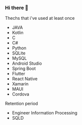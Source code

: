 ### Hi there 👋

Thechs that i've used at least once
- JAVA
- Kotlin
- C
- C#
- Python
- SQLite
- MySQL
- Android Studio
- Spring Boot
- Flutter
- React Native
- Xamarin
- MAUI
- Cordova

Retention period
- Engineer Information Processing
- SQLD
